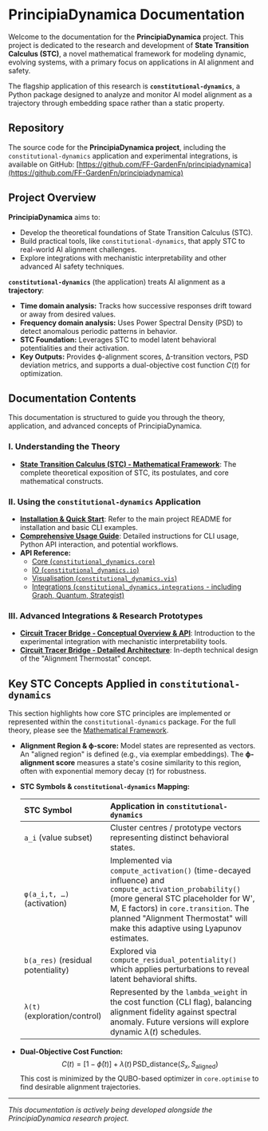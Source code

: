 # PrincipiaDynamica Documentation

Welcome to the documentation for the **PrincipiaDynamica** project. This project is dedicated to the research and development of **State Transition Calculus (STC)**, a novel mathematical framework for modeling dynamic, evolving systems, with a primary focus on applications in AI alignment and safety.

The flagship application of this research is **`constitutional-dynamics`**, a Python package designed to analyze and monitor AI model alignment as a trajectory through embedding space rather than a static property.

## Repository

The source code for the **PrincipiaDynamica project**, including the `constitutional-dynamics` application and experimental integrations, is available on GitHub:
[https://github.com/FF-GardenFn/principiadynamica](https://github.com/FF-GardenFn/principiadynamica)

## Project Overview

**PrincipiaDynamica** aims to:
* Develop the theoretical foundations of State Transition Calculus (STC).
* Build practical tools, like `constitutional-dynamics`, that apply STC to real-world AI alignment challenges.
* Explore integrations with mechanistic interpretability and other advanced AI safety techniques.

**`constitutional-dynamics`** (the application) treats AI alignment as a **trajectory**:
* **Time domain analysis:** Tracks how successive responses drift toward or away from desired values.
* **Frequency domain analysis:** Uses Power Spectral Density (PSD) to detect anomalous periodic patterns in behavior.
* **STC Foundation:** Leverages STC to model latent behavioral potentialities and their activation.
* **Key Outputs:** Provides ϕ-alignment scores, Δ-transition vectors, PSD deviation metrics, and supports a dual-objective cost function $C(t)$ for optimization.

## Documentation Contents

This documentation is structured to guide you through the theory, application, and advanced concepts of PrincipiaDynamica.

### I. Understanding the Theory
* **[State Transition Calculus (STC) - Mathematical Framework](mathematical_framework.md)**: The complete theoretical exposition of STC, its postulates, and core mathematical constructs.

### II. Using the `constitutional-dynamics` Application
* **[Installation & Quick Start](../README.md#-quick-start)**: Refer to the main project README for installation and basic CLI examples.
* **[Comprehensive Usage Guide](usage.md)**: Detailed instructions for CLI usage, Python API interaction, and potential workflows.
* **API Reference:**
    * [Core (`constitutional_dynamics.core`)](api/core.md)
    * [IO (`constitutional_dynamics.io`)](api/io.md)
    * [Visualisation (`constitutional_dynamics.vis`)](api/vis.md)
    * [Integrations (`constitutional_dynamics.integrations` - including Graph, Quantum, Strategist)](api/integrations.md)

### III. Advanced Integrations & Research Prototypes
* **[Circuit Tracer Bridge - Conceptual Overview & API](../constitutional_dynamics/integrations/circuit_tracer_bridge/README.md)**: Introduction to the experimental integration with mechanistic interpretability tools.
* **[Circuit Tracer Bridge - Detailed Architecture](../constitutional_dynamics/integrations/circuit_tracer_bridge/docs/integration_architecture.md)**: In-depth technical design of the "Alignment Thermostat" concept.

## Key STC Concepts Applied in `constitutional-dynamics`

This section highlights how core STC principles are implemented or represented within the `constitutional-dynamics` package. For the full theory, please see the [Mathematical Framework](mathematical_framework.md).

* **Alignment Region & ϕ-score:** Model states are represented as vectors. An "aligned region" is defined (e.g., via exemplar embeddings). The **ϕ-alignment score** measures a state's cosine similarity to this region, often with exponential memory decay ($\tau$) for robustness.
* **STC Symbols & `constitutional-dynamics` Mapping:**

    | STC Symbol                 | Application in `constitutional-dynamics`                                       |
    | :------------------------- | :----------------------------------------------------------------------------- |
    | `a_i` (value subset)       | Cluster centres / prototype vectors representing distinct behavioral states.     |
    | `φ(a_i,t, …)` (activation) | Implemented via `compute_activation()` (time-decayed influence) and `compute_activation_probability()` (more general STC placeholder for W', M, E factors) in `core.transition`. The planned "Alignment Thermostat" will make this adaptive using Lyapunov estimates. |
    | `b(a_res)` (residual potentiality) | Explored via `compute_residual_potentiality()` which applies perturbations to reveal latent behavioral shifts. |
    | `λ(t)` (exploration/control) | Represented by the `lambda_weight` in the cost function (CLI flag), balancing alignment fidelity against spectral anomaly. Future versions will explore dynamic $\lambda(t)$ schedules. |

* **Dual-Objective Cost Function:**
    $$
    C(t)=\bigl[1-\bar{\phi}(t)\bigr]\;+\;\lambda(t)\,\text{PSD\_distance}(S_x,S_{\text{aligned}})
    $$
    This cost is minimized by the QUBO-based optimizer in `core.optimise` to find desirable alignment trajectories.

---
*This documentation is actively being developed alongside the PrincipiaDynamica research project.*
